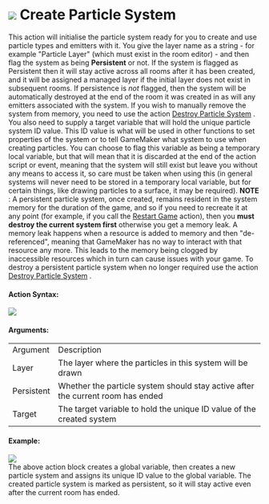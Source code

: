 #  ![](https://gms.magecorn.com/Manual/assets/Images/Scripting_Reference/Drag_And_Drop/Reference/Particles/i_Particles_Create_Particle_System.png) Create Particle System

This action will initialise the particle system ready for you to create
and use particle types and emitters with it. You give the layer name as
a string - for example "Particle Layer" (which must exist in the room
editor) - and then flag the system as being **Persistent** or not. If
the system is flagged as Persistent then it will stay active across all
rooms after it has been created, and it will be assigned a managed layer
if the initial layer does not exist in subsequent rooms. If persistence
is *not* flagged, then the system will be automatically destroyed at the
end of the room it was created in as will any emitters associated with
the system. If you wish to manually remove the system from memory, you
need to use the action [Destroy Particle
System](Destroy_Particle_System) . You also need to supply a target
variable that will hold the unique particle system ID value. This ID
value is what will be used in other functions to set properties of the
system or to tell GameMaker what system to use when creating particles.
You can choose to flag this variable as being a temporary local
variable, but that will mean that it is discarded at the end of the
action script or event, meaning that the system will still exist but
leave you without any means to access it, so care must be taken when
using this (in general systems will never need to be stored in a
temporary local variable, but for certain things, like drawing particles
to a surface, it may be required). **NOTE** : A persistent particle
system, once created, remains resident in the system memory for the
duration of the game, and so if you need to recreate it at any point
(for example, if you call the [Restart Game](../Game/Restart_Game)
action), then you **must destroy the current system first** otherwise
you get a memory leak. A memory leak happens when a resource is added to
memory and then "de-referenced", meaning that GameMaker has no way to
interact with that resource any more. This leads to the memory being
clogged by inaccessible resources which in turn can cause issues with
your game. To destroy a persistent particle system when no longer
required use the action [Destroy Particle
System](Destroy_Particle_System) .

#### Action Syntax:

  
![](https://gms.magecorn.com/Manual/assets/Images/Scripting_Reference/Drag_And_Drop/Reference/Particles/a_Particles_Create_Particle_System.png)  

#### Arguments:

|            |                                                                                 |
|------------|---------------------------------------------------------------------------------|
| Argument   | Description                                                                     |
| Layer      | The layer where the particles in this system will be drawn                      |
| Persistent | Whether the particle system should stay active after the current room has ended |
| Target     | The target variable to hold the unique ID value of the created system           |

#### Example:

  
![](https://gms.magecorn.com/Manual/assets/Images/Scripting_Reference/Drag_And_Drop/Reference/Particles/e_Particles_Create_Particle_System.png)  
The above action block creates a global variable, then creates a new
particle system and assigns its unique ID value to the global variable.
The created particle system is marked as persistent, so it will stay
active even after the current room has ended.
